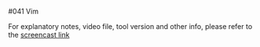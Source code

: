 #041 Vim

For explanatory notes, video file, tool version and other info, please refer to the [screencast link](http://build-podcast.com/vim/)
